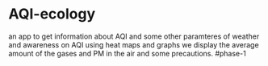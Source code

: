 # AQI-ecology
an app to get information about AQI and some other paramteres of weather and awareness on AQI
using heat maps and graphs we display the average amount of the gases and PM in the air and some precautions.
#phase-1

